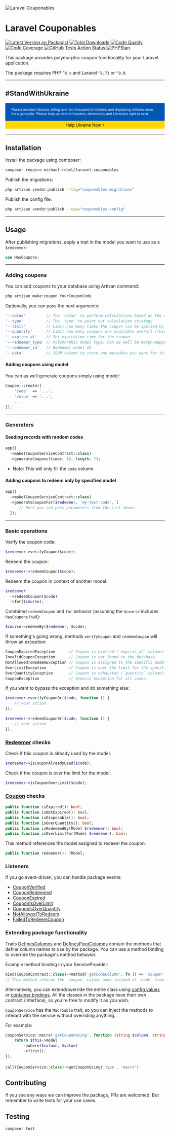 ![Laravel Couponables](https://user-images.githubusercontent.com/37669560/153603606-25f56bec-879c-4ec0-a061-fb11907e5e4e.png)

# Laravel Couponables
[![Latest Version on Packagist](https://img.shields.io/packagist/v/michael-rubel/laravel-couponables.svg?style=flat-square&logo=packagist)](https://packagist.org/packages/michael-rubel/laravel-couponables)
[![Total Downloads](https://img.shields.io/packagist/dt/michael-rubel/laravel-couponables.svg?style=flat-square&logo=packagist)](https://packagist.org/packages/michael-rubel/laravel-couponables)
[![Code Quality](https://img.shields.io/scrutinizer/quality/g/michael-rubel/laravel-couponables.svg?style=flat-square&logo=scrutinizer)](https://scrutinizer-ci.com/g/michael-rubel/laravel-couponables/?branch=main)
[![Code Coverage](https://img.shields.io/scrutinizer/coverage/g/michael-rubel/laravel-couponables.svg?style=flat-square&logo=scrutinizer)](https://scrutinizer-ci.com/g/michael-rubel/laravel-couponables/?branch=main)
[![GitHub Tests Action Status](https://img.shields.io/github/workflow/status/michael-rubel/laravel-couponables/run-tests/main?style=flat-square&label=tests&logo=github)](https://github.com/michael-rubel/laravel-couponables/actions)
[![PHPStan](https://img.shields.io/github/workflow/status/michael-rubel/laravel-couponables/phpstan/main?style=flat-square&label=larastan&logo=laravel)](https://github.com/michael-rubel/laravel-couponables/actions)

This package provides polymorphic coupon functionality for your Laravel application.

The package requires PHP `^8.x` and Laravel `^8.71` or `^9.0`.

---

## #StandWithUkraine
[![SWUbanner](https://raw.githubusercontent.com/vshymanskyy/StandWithUkraine/main/banner2-direct.svg)](https://github.com/vshymanskyy/StandWithUkraine/blob/main/docs/README.md)

---

## Installation
Install the package using composer:
```bash
composer require michael-rubel/laravel-couponables
```

Publish the migrations:
```bash
php artisan vendor:publish --tag="couponables-migrations"
```

Publish the config file:
```bash
php artisan vendor:publish --tag="couponables-config"
```

---

## Usage
After publishing migrations, apply a trait in the model you want to use as a `$redeemer`:
```php
use HasCoupons;
```

---

### Adding coupons
You can add coupons to your database using Artisan command:
```bash
php artisan make:coupon YourCouponCode
```

Optionally, you can pass the next arguments:
```php
'--value'         // The 'value' to perform calculations based on the coupon provided
'--type'          // The 'type' to point out calculation strategy
'--limit'         // Limit how many times the coupon can be applied by the model
'--quantity'      // Limit how many coupons are available overall (this value will decrement)
'--expires_at'    // Set expiration time for the coupon
'--redeemer_type' // Polymorphic model type. Can as well be morph-mapped value, i.e. 'users'
'--redeemer_id'   // Redeemer model ID
'--data'          // JSON column to store any metadata you want for this particular coupon
```

#### Adding coupons using model
You can as well generate coupons simply using model:
```php
Coupon::create([
    'code'  => '...',
    'value' => '...',
    ...
]);
```

---

### Generators
#### Seeding records with random codes
```php
app()
  ->make(CouponServiceContract::class)
  ->generateCoupons(times: 10, length: 7);
```

- Note: This will only fill the `code` column.

#### Adding coupons to redeem only by specified model
```php
app()
  ->make(CouponServiceContract::class)
  ->generateCouponFor($redeemer, 'my-test-code', [
      // here you can pass parameters from the list above
  ]);
```

---

### Basic operations
Verify the coupon code:
```php
$redeemer->verifyCoupon($code);
```

Redeem the coupon:
```php
$redeemer->redeemCoupon($code);
```

Redeem the coupon in context of another model:
```php
$redeemer
  ->redeemCoupon($code)
  ->for($course);
```

Combined `redeemCoupon` and `for` behavior (assuming the `$course` includes `HasCoupons` trait):
```php
$course->redeemBy($redeemer, $code);
```

If something's going wrong, methods `verifyCoupon` and `redeemCoupon` will throw an exception:

```php
CouponExpiredException      // Coupon is expired (`expires_at` column).
InvalidCouponException      // Coupon is not found in the database.
NotAllowedToRedeemException // Coupon is assigned to the specific model (`redeemer` morphs).
OverLimitException          // Coupon is over the limit for the specific model (`limit` column).
OverQuantityException       // Coupon is exhausted (`quantity` column).
CouponException             // Generic exception for all cases.
```

If you want to bypass the exception and do something else:
```php
$redeemer->verifyCouponOr($code, function () {
    // your action
});
```

```php
$redeemer->redeemCouponOr($code, function () {
    // your action
});
```

### [Redeemer](https://github.com/michael-rubel/laravel-couponables/blob/main/src/HasCoupons.php) checks
Check if this coupon is already used by the model:
```php
$redeemer->isCouponAlreadyUsed($code);
```

Check if the coupon is over the limit for the model:
```php
$redeemer->isCouponOverLimit($code);
```

### [Coupon](https://github.com/michael-rubel/laravel-couponables/blob/main/src/Models/Coupon.php) checks
```php
public function isExpired(): bool;
public function isNotExpired(): bool;
public function isDisposable(): bool;
public function isOverQuantity(): bool;
public function isRedeemedBy(Model $redeemer): bool;
public function isOverLimitFor(Model $redeemer): bool;
```

This method references the model assigned to redeem the coupon:
```php
public function redeemer(): ?Model;
```

### Listeners
If you go event-driven, you can handle package events:
- [CouponVerified](https://github.com/michael-rubel/laravel-couponables/blob/main/src/Events/CouponVerified.php)
- [CouponRedeemed](https://github.com/michael-rubel/laravel-couponables/blob/main/src/Events/CouponRedeemed.php)
- [CouponExpired](https://github.com/michael-rubel/laravel-couponables/blob/main/src/Events/CouponExpired.php)
- [CouponIsOverLimit](https://github.com/michael-rubel/laravel-couponables/blob/main/src/Events/CouponIsOverLimit.php)
- [CouponIsOverQuantity](https://github.com/michael-rubel/laravel-couponables/blob/main/src/Events/CouponIsOverQuantity.php)
- [NotAllowedToRedeem](https://github.com/michael-rubel/laravel-couponables/blob/main/src/Events/NotAllowedToRedeem.php)
- [FailedToRedeemCoupon](https://github.com/michael-rubel/laravel-couponables/blob/main/src/Events/FailedToRedeemCoupon.php)

### Extending package functionality
Traits [DefinesColumns](https://github.com/michael-rubel/laravel-couponables/blob/main/src/Models/Traits/DefinesColumns.php) and [DefinesPivotColumns](https://github.com/michael-rubel/laravel-couponables/blob/main/src/Models/Traits/DefinesPivotColumns.php) contain the methods that define column names to use by the package. You can use a method binding to override the package's method behavior.

Example method binding in your ServiceProvider:
```php
bind(CouponContract::class)->method('getCodeColumn', fn () => 'coupon')
// This method returns the `coupon` column name instead of `code` from now.
```

Alternatively, you can extend/override the entire class using [config values](https://github.com/michael-rubel/laravel-couponables/blob/main/config/couponables.php) or [container bindings](https://github.com/michael-rubel/laravel-couponables/blob/main/src/CouponableServiceProvider.php). All the classes in the package have their own contract (interface), so you're free to modify it as you wish.

`CouponService` has the `Macroable` trait, so you can inject the methods to interact with the service without overriding anything.

For example:
```php
CouponService::macro('getCouponUsing', function (string $column, string $value) {
    return $this->model
        ->where($column, $value)
        ->first();
});

call(CouponService::class)->getCouponUsing('type', 'macro')
```

## Contributing
If you see any ways we can improve the package, PRs are welcomed. But remember to write tests for your use cases.

## Testing
```bash
composer test
```
